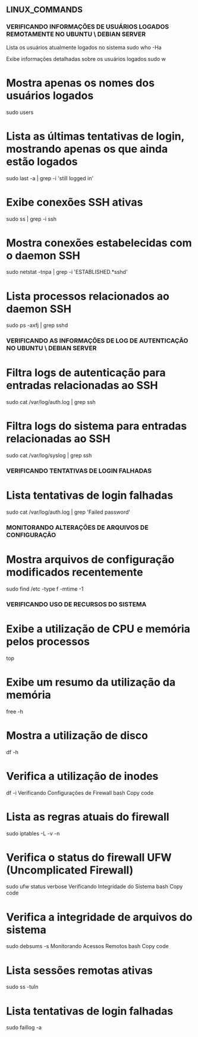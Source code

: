 ## LINUX_COMMANDS


### VERIFICANDO INFORMAÇÕES DE USUÁRIOS LOGADOS REMOTAMENTE NO UBUNTU \ DEBIAN SERVER
Lista os usuários atualmente logados no sistema
sudo who -Ha

Exibe informações detalhadas sobre os usuários logados
sudo w

# Mostra apenas os nomes dos usuários logados
sudo users

# Lista as últimas tentativas de login, mostrando apenas os que ainda estão logados
sudo last -a | grep -i 'still logged in'

# Exibe conexões SSH ativas
sudo ss | grep -i ssh

# Mostra conexões estabelecidas com o daemon SSH
sudo netstat -tnpa | grep -i 'ESTABLISHED.*sshd'

# Lista processos relacionados ao daemon SSH
sudo ps -axfj | grep sshd

### VERIFICANDO AS INFORMAÇÕES DE LOG DE AUTENTICAÇÃO NO UBUNTU \ DEBIAN SERVER ###

# Filtra logs de autenticação para entradas relacionadas ao SSH
sudo cat /var/log/auth.log | grep ssh

# Filtra logs do sistema para entradas relacionadas ao SSH
sudo cat /var/log/syslog | grep ssh

### VERIFICANDO TENTATIVAS DE LOGIN FALHADAS ###

# Lista tentativas de login falhadas
sudo cat /var/log/auth.log | grep 'Failed password'

### MONITORANDO ALTERAÇÕES DE ARQUIVOS DE CONFIGURAÇÃO ###

# Mostra arquivos de configuração modificados recentemente
sudo find /etc -type f -mtime -1

### VERIFICANDO USO DE RECURSOS DO SISTEMA ###

# Exibe a utilização de CPU e memória pelos processos
top

# Exibe um resumo da utilização da memória
free -h

# Mostra a utilização de disco
df -h

# Verifica a utilização de inodes
df -i
Verificando Configurações de Firewall
bash
Copy code
# Lista as regras atuais do firewall
sudo iptables -L -v -n

# Verifica o status do firewall UFW (Uncomplicated Firewall)
sudo ufw status verbose
Verificando Integridade do Sistema
bash
Copy code
# Verifica a integridade de arquivos do sistema
sudo debsums -s
Monitorando Acessos Remotos
bash
Copy code
# Lista sessões remotas ativas
sudo ss -tuln

# Lista tentativas de login falhadas
sudo faillog -a

